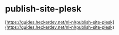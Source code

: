 # publish-site-plesk

[https://guides.heckerdev.net/nl-nl/publish-site-plesk](https://guides.heckerdev.net/nl-nl/publish-site-plesk)

